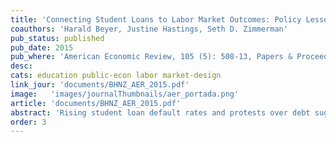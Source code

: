 ```yaml
---
title: 'Connecting Student Loans to Labor Market Outcomes: Policy Lessons from Chile'
coauthors: 'Harald Beyer, Justine Hastings, Seth D. Zimmerman'
pub_status: published
pub_date: 2015
pub_where: 'American Economic Review, 105 (5): 508-13, Papers & Proceedings'
desc:
cats: education public-econ labor market-design
link_jour: 'documents/BHNZ_AER_2015.pdf'
image:   'images/journalThumbnails/aer_portada.png'
article: 'documents/BHNZ_AER_2015.pdf'
abstract: 'Rising student loan default rates and protests over debt suggest that many students make college enrollment and financing choices they regret. Policymakers have considered tying the availability of federally subsidized loans at degree programs to financial outcomes for past students. This paper considers the implementation of such a policy in Chile. We describe how loan repayment varied by degree type at baseline, the design of the loan reform, and how earnings-based loan caps change availability of loans and incentives for students and higher education institutions. We discuss the challenges facing policymakers seeking to link loan availability to earnings outcomes.'
order: 3
---
```

